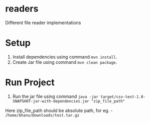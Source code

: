 # readers
Different file reader implementations

# Setup

1. Install dependencies using command `mvn install`.
2. Create Jar file using command `mvn clean package`.

# Run Project

1. Run the jar file using command `java -jar target/csv-test-1.0-SNAPSHOT-jar-with-dependencies.jar "zip_file_path"`

Here zip_file_path should be absolute path, for eg. - `/home/bhanu/Downloads/test.tar.gz`